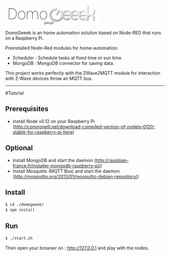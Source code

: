 ![DomoGeeek](./static/img/logo.jpg "Domogeek")

DomoGeeek is an home automation solution based on Node-RED that runs on a Raspberry Pi.

Preinstalled Node-Red modules for home-automation: 
* Scheduler : Schedule tasks at fixed time or sun time.
* MongoDB : MongoDB connector for saving data.

This project works perfectly with the ZWave2MQTT module for interaction with Z-Wave devices throw an MQTT bus.

----
#Tutorial

## Prerequisites 
* Install Node v0.12 on your Raspberry Pi (http://conoroneill.net/download-compiled-version-of-nodejs-0120-stable-for-raspberry-pi-here)

## Optional
* Install MongoDB and start the daemon (http://raspbian-france.fr/installer-mongodb-raspberry-pi/)
* Install Mosquitto (MQTT Bus) and start the daemon (http://mosquitto.org/2013/01/mosquitto-debian-repository/)

## Install 

```sh
$ cd ./domogeeek/
$ npm install
```

## Run 

```sh
$ ./start.sh
```

Then open your browser on : http://127.0.0.1 and play with the nodes.